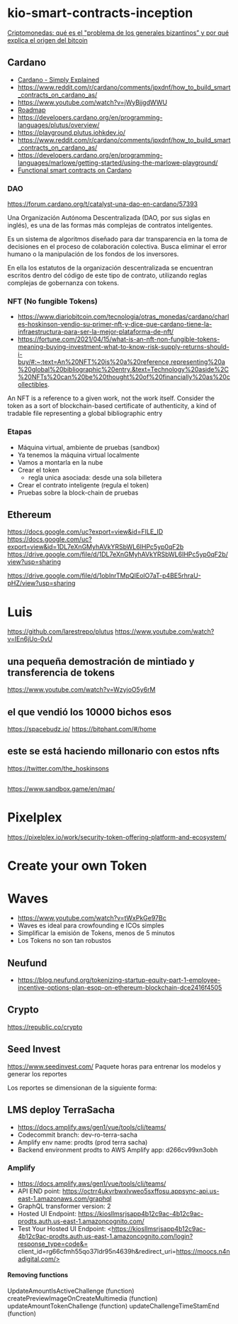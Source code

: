 # kio-smart-contracts-inception

[Criptomonedas: qué es el "problema de los generales bizantinos” y por qué explica el origen del bitcoin](https://www.bbc.com/mundo/noticias-51380491)


## Cardano

- [Cardano - Simply Explained](https://www.youtube.com/watch?v=Do8rHvr65ZA)
- <https://www.reddit.com/r/cardano/comments/jpxdnf/how_to_build_smart_contracts_on_cardano_as/>
- <https://www.youtube.com/watch?v=jWyBjjgdWWU>
- [Roadmap](https://roadmap.cardano.org/en/goguen/)
- https://developers.cardano.org/en/programming-languages/plutus/overview/
- https://playground.plutus.iohkdev.io/
- https://www.reddit.com/r/cardano/comments/jpxdnf/how_to_build_smart_contracts_on_cardano_as/
- https://developers.cardano.org/en/programming-languages/marlowe/getting-started/using-the-marlowe-playground/
- [Functional smart contracts on Cardano](https://www.youtube.com/watch?v=MpWeg6Fg0t8)

### DAO

<https://forum.cardano.org/t/catalyst-una-dao-en-cardano/57393>

Una Organización Autónoma Descentralizada (DAO, por sus siglas en inglés), es una de las formas más complejas de contratos inteligentes.

Es un sistema de algoritmos diseñado para dar transparencia en la toma de decisiones en el proceso de colaboración colectiva. Busca eliminar el error humano o la manipulación de los fondos de los inversores.

En ella los estatutos de la organización descentralizada se encuentran escritos dentro del código de este tipo de contrato, utilizando reglas complejas de gobernanza con tokens.

### NFT (No fungible Tokens)
- https://www.diariobitcoin.com/tecnologia/otras_monedas/cardano/charles-hoskinson-vendio-su-primer-nft-y-dice-que-cardano-tiene-la-infraestructura-para-ser-la-mejor-plataforma-de-nft/
- https://fortune.com/2021/04/15/what-is-an-nft-non-fungible-tokens-meaning-buying-investment-what-to-know-risk-supply-returns-should-i-buy/#:~:text=An%20NFT%20is%20a%20reference,representing%20a%20global%20bibliographic%20entry.&text=Technology%20aside%2C%20NFTs%20can%20be%20thought%20of%20financially%20as%20collectibles.

An NFT is a reference to a given work, not the work itself. Consider the token as a sort of blockchain-based certificate of authenticity, a kind of tradable file representing a global bibliographic entry

### Etapas
- Máquina virtual, ambiente de pruebas (sandbox)
- Ya tenemos la máquina virtual localmente
- Vamos a montarla en la nube
- Crear el token 
  - regla unica asociada: desde una sola billetera
- Crear el contrato inteligente (regula el token)
- Pruebas sobre la block-chain de pruebas

## Ethereum

https://docs.google.com/uc?export=view&id=FILE_ID
https://docs.google.com/uc?export=view&id=1DL7eXnGMyhAVkYRSbWL6IHPc5yp0qF2b
https://drive.google.com/file/d/1DL7eXnGMyhAVkYRSbWL6IHPc5yp0qF2b/view?usp=sharing


https://drive.google.com/file/d/1oblnrTMpQIEolO7aT-p4BE5rhraU-pHZ/view?usp=sharing

# Luis
 https://github.com/larestrepo/plutus
 https://www.youtube.com/watch?v=IEn6jUo-0vU
 
## una pequeña demostración de mintiado y transferencia de tokens
 https://www.youtube.com/watch?v=WzyjoO5y6rM
 
## el que vendió los 10000 bichos esos
 https://spacebudz.io/
 https://bitphant.com/#/home

## este se está haciendo millonario con estos nfts
 https://twitter.com/the_hoskinsons

##
 https://www.sandbox.game/en/map/

# Pixelplex
https://pixelplex.io/work/security-token-offering-platform-and-ecosystem/

# Create your own Token

# Waves

- <https://www.youtube.com/watch?v=tWxPkGe97Bc>
- Waves es ideal para crowfounding e ICOs simples
- Simplificar la emisión de Tokens, menos de 5 minutos
- Los Tokens no son tan robustos

## Neufund

- <https://blog.neufund.org/tokenizing-startup-equity-part-1-employee-incentive-options-plan-esop-on-ethereum-blockchain-dce2416f4505>
 
## Crypto

<https://republic.co/crypto>

## Seed Invest

<https://www.seedinvest.com/>
Paquete horas para entrenar los modelos y generar los reportes

Los reportes se dimensionan de la siguiente forma:

## LMS deploy TerraSacha

- <https://docs.amplify.aws/gen1/vue/tools/cli/teams/>
- Codecommit branch: dev-ro-terra-sacha
- Amplify env name: prodts (prod terra sacha)
- Backend environment prodts to AWS Amplify app: d266cv99xn3obh

### Amplify

- <https://docs.amplify.aws/gen1/vue/tools/cli/teams/>
- API END point: <https://octrr4ukvrbwxlvweo5sxffosu.appsync-api.us-east-1.amazonaws.com/graphql>
- GraphQL transformer version: 2
- Hosted UI Endpoint: <https://kiosllmsrjsapp4b12c9ac-4b12c9ac-prodts.auth.us-east-1.amazoncognito.com/>
- Test Your Hosted UI Endpoint: <https://kiosllmsrjsapp4b12c9ac-4b12c9ac-prodts.auth.us-east-1.amazoncognito.com/login?response_type=code&= client_id=rg66cfmh55qo37ldr95n4639h&redirect_uri=https://moocs.n4nadigital.com/>

#### Removing functions

UpdateAmountIsActiveChallenge (function)
createPreviewImageOnCreateMultimedia (function)
updateAmountTokenChallenge (function)
updateChallengeTimeStamEnd (function)
